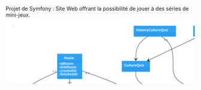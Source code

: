 Projet de Symfony : Site Web offrant la possibilité de jouer à des séries de mini-jeux.
![diagramme_de_classe](diagramme_de_classe.svg)

